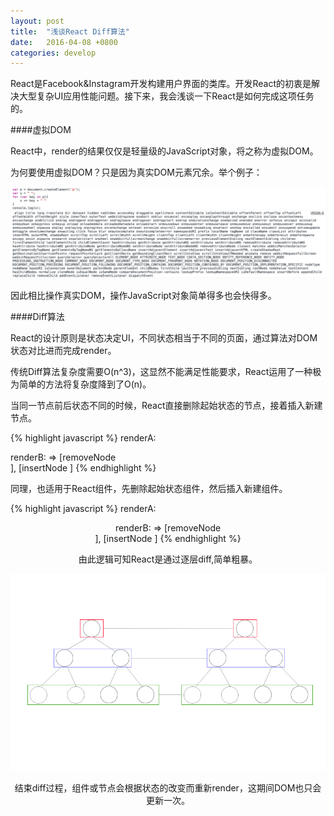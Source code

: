 ```yaml
---
layout: post
title:  "浅谈React Diff算法"
date:   2016-04-08 +0800
categories: develop
---
```

React是Facebook&Instagram开发构建用户界面的类库。开发React的初衷是解决大型复杂UI应用性能问题。接下来，我会浅谈一下React是如何完成这项任务的。

####虚拟DOM

React中，render的结果仅仅是轻量级的JavaScript对象，将之称为虚拟DOM。

为何要使用虚拟DOM？只是因为真实DOM元素冗余。举个例子：

![真实DOM](../img/1.jpg)

因此相比操作真实DOM，操作JavaScript对象简单得多也会快得多。

####Diff算法

React的设计原则是状态决定UI，不同状态相当于不同的页面，通过算法对DOM状态对比进而完成render。

传统Diff算法复杂度需要O(n^3)，这显然不能满足性能要求，React运用了一种极为简单的方法将复杂度降到了O(n)。

当同一节点前后状态不同的时候，React直接删除起始状态的节点，接着插入新建节点。

{% highlight javascript %} 
renderA: <div />
renderB: <span /> 
=> [removeNode <div/>], [insertNode <span />]
{% endhighlight %}

同理，也适用于React组件，先删除起始状态组件，然后插入新建组件。

{% highlight javascript %} 
renderA: <Header />
renderB: <Content />
=> [removeNode <Header />], [insertNode <Content />]
{% endhighlight %}

由此逻辑可知React是通过逐层diff,简单粗暴。

![真实DOM](../img/react1.png)

结束diff过程，组件或节点会根据状态的改变而重新render，这期间DOM也只会更新一次。



